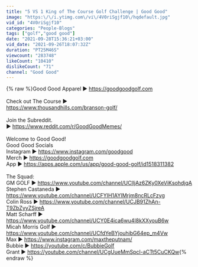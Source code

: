 ```yaml
---
title: "5 VS 1 King of The Course Golf Challenge | Good Good"
image: "https:\/\/i.ytimg.com\/vi\/4V0riSgjf10\/hqdefault.jpg"
vid_id: "4V0riSgjf10"
categories: "People-Blogs"
tags: ["golf","good good"]
date: "2021-09-28T15:36:21+03:00"
vid_date: "2021-09-26T18:07:32Z"
duration: "PT25M46S"
viewcount: "283748"
likeCount: "10410"
dislikeCount: "71"
channel: "Good Good"
---
```

{% raw %}Good Good Apparel ► <a rel="nofollow" target="blank" href="https://goodgoodgolf.com">https://goodgoodgolf.com</a><br /><br />Check out The Course ►<br /><a rel="nofollow" target="blank" href="https://www.thousandhills.com/branson-golf/">https://www.thousandhills.com/branson-golf/</a><br /><br />Join the Subreddit.<br />► <a rel="nofollow" target="blank" href="https://www.reddit.com/r/GoodGoodMemes/">https://www.reddit.com/r/GoodGoodMemes/</a><br /><br />Welcome to Good Good!<br />Good Good Socials<br />Instagram ► <a rel="nofollow" target="blank" href="https://www.instagram.com/goodgood">https://www.instagram.com/goodgood</a><br />Merch ► <a rel="nofollow" target="blank" href="https://goodgoodgolf.com">https://goodgoodgolf.com</a><br />App ► <a rel="nofollow" target="blank" href="https://apps.apple.com/us/app/good-good-golf/id1518311382">https://apps.apple.com/us/app/good-good-golf/id1518311382</a><br /><br />The Squad:<br />GM GOLF ► <a rel="nofollow" target="blank" href="https://www.youtube.com/channel/UClljAz6ZKy0XeViKsohdjqA">https://www.youtube.com/channel/UClljAz6ZKy0XeViKsohdjqA</a><br />Stephen Castaneda ► <a rel="nofollow" target="blank" href="https://www.youtube.com/channel/UCFYIH1AYIMrjm8ncRLcFzyg">https://www.youtube.com/channel/UCFYIH1AYIMrjm8ncRLcFzyg</a><br />Colin Ross ► <a rel="nofollow" target="blank" href="https://www.youtube.com/channel/UCJB91ZhAn-T9ZbZyyZSjreA">https://www.youtube.com/channel/UCJB91ZhAn-T9ZbZyyZSjreA</a><br />Matt Scharff ► <a rel="nofollow" target="blank" href="https://www.youtube.com/channel/UCY0E4ica6wu4I8kXXyouB6w">https://www.youtube.com/channel/UCY0E4ica6wu4I8kXXyouB6w</a><br />Micah Morris Golf  ► <a rel="nofollow" target="blank" href="https://www.youtube.com/channel/UCfdYeBYjouhibG64ep_m4Vw">https://www.youtube.com/channel/UCfdYeBYjouhibG64ep_m4Vw</a><br />Max ► <a rel="nofollow" target="blank" href="https://www.instagram.com/maxtheputnam/">https://www.instagram.com/maxtheputnam/</a><br />Bubbie ► <a rel="nofollow" target="blank" href="https://youtube.com/c/BubbieGolf">https://youtube.com/c/BubbieGolf</a><br />Grant ► <a rel="nofollow" target="blank" href="https://youtube.com/channel/UCgUueMmSpcl-aCTt5CuCKQw">https://youtube.com/channel/UCgUueMmSpcl-aCTt5CuCKQw</a>{% endraw %}
